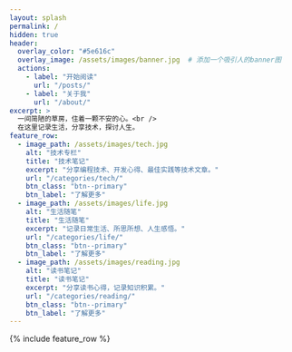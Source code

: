 ```yaml
---
layout: splash
permalink: /
hidden: true
header:
  overlay_color: "#5e616c"
  overlay_image: /assets/images/banner.jpg  # 添加一个吸引人的banner图
  actions:
    - label: "开始阅读"
      url: "/posts/"
    - label: "关于我"
      url: "/about/"
excerpt: >
  一间简陋的草房，住着一颗不安的心。<br />
  在这里记录生活，分享技术，探讨人生。
feature_row:
  - image_path: /assets/images/tech.jpg
    alt: "技术专栏"
    title: "技术笔记"
    excerpt: "分享编程技术、开发心得、最佳实践等技术文章。"
    url: "/categories/tech/"
    btn_class: "btn--primary"
    btn_label: "了解更多"
  - image_path: /assets/images/life.jpg
    alt: "生活随笔"
    title: "生活随笔"
    excerpt: "记录日常生活、所思所想、人生感悟。"
    url: "/categories/life/"
    btn_class: "btn--primary"
    btn_label: "了解更多"
  - image_path: /assets/images/reading.jpg
    alt: "读书笔记"
    title: "读书笔记"
    excerpt: "分享读书心得，记录知识积累。"
    url: "/categories/reading/"
    btn_class: "btn--primary"
    btn_label: "了解更多"
---
```


{% include feature_row %} 